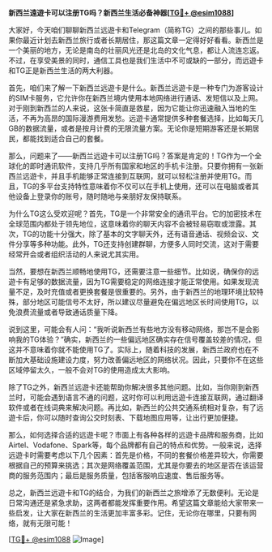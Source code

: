 **新西兰遠遊卡可以注册TG吗？新西兰生活必备神器[[TG💪+ @esim1088](https://t.me/s/esim1088)]**

大家好，今天咱们聊聊新西兰远遊卡和Telegram（简称TG）之间的那些事儿。如果你最近计划去新西兰旅行或者长期居住，那这篇文章一定得好好看看。新西兰是一个美丽的地方，无论是南岛的壮丽风光还是北岛的文化气息，都让人流连忘返。不过，在享受美景的同时，通信工具也是我们生活中不可或缺的一部分，而远遊卡和TG正是新西兰生活的两大利器。

首先，咱们来了解一下新西兰远遊卡是什么。新西兰远遊卡是一种专门为游客设计的SIM卡服务，它允许你在新西兰境内使用本地网络进行通话、发短信以及上网。对于刚到新西兰的人来说，这张卡简直是救星，因为它能让你迅速融入当地的生活，不再为高昂的国际漫游费用发愁。远遊卡通常提供多种套餐选择，比如每天几GB的数据流量，或者是按月计费的无限流量方案。无论你是短期游客还是长期居民，都能找到适合自己的套餐。

那么，问题来了——新西兰远遊卡可以注册TG吗？答案是肯定的！TG作为一个全球化的即时通讯软件，支持几乎所有国家和地区的手机卡注册。只要你拥有一张新西兰远遊卡，并且手机能够正常连接到互联网，就可以轻松注册并使用TG。而且，TG的多平台支持特性意味着你不仅可以在手机上使用，还可以在电脑或者其他设备上登录你的账号，随时随地与亲朋好友保持联系。

为什么TG这么受欢迎呢？首先，TG是一个非常安全的通讯平台。它的加密技术在全球范围内都处于领先地位，这意味着你的聊天内容不会被轻易窃取或泄露。其次，TG的功能十分强大，除了基本的文字聊天外，还有语音通话、视频会议、文件分享等多种功能。此外，TG还支持创建群聊，方便多人同时交流，这对于需要经常开会或者组织活动的人来说尤其实用。

当然，要想在新西兰顺畅地使用TG，还需要注意一些细节。比如说，确保你的远遊卡有足够的数据流量，因为TG需要稳定的网络连接才能正常使用。如果发现流量不足，及时充值或者更换套餐是很重要的。另外，由于新西兰的地理环境比较特殊，部分地区可能信号不太好，所以建议尽量避免在偏远地区长时间使用TG，以免浪费流量或者导致通话质量下降。

说到这里，可能会有人问：“我听说新西兰有些地方没有移动网络，那岂不是会影响我的TG体验？”确实，新西兰的一些偏远地区确实存在信号覆盖较差的情况，但这并不意味着你就不能使用TG了。实际上，随着科技的发展，新西兰政府也在不断加大基础设施建设力度，努力改善偏远地区的网络状况。因此，只要你不在这些区域停留太久，一般不会对TG的使用造成太大影响。

除了TG之外，新西兰远遊卡还能帮助你解决很多其他问题。比如，当你刚到新西兰时，可能会遇到语言不通的问题，这时你可以利用远遊卡连接互联网，通过翻译软件或者在线词典来解决问题。再比如，新西兰的公共交通系统相对复杂，有了远遊卡后，你可以随时查询公交时刻表、下载地图应用等，让出行更加便捷。

那么，如何选择合适的远遊卡呢？市面上有各种各样的远遊卡品牌和服务商，比如Airtel、Vodafone、Spark等，每个品牌都有自己的特点和优势。一般来说，选择远遊卡时需要考虑以下几个因素：首先是价格，不同的套餐价格差异较大，你需要根据自己的预算来挑选；其次是网络覆盖范围，尤其是你要去的地区是否在该运营商的服务范围内；最后是服务质量，包括客服响应速度、售后服务等。

总之，新西兰远遊卡和TG的结合，为我们的新西兰之旅增添了无数便利。无论是日常沟通还是紧急求助，这两者都能发挥重要作用。希望这篇文章能给大家带来一些启发，让大家在新西兰的生活更加丰富多彩。记住，无论你在哪里，只要有网络，就有无限可能！

[[TG💪+ @esim1088](https://t.me/s/esim1088) ![Image](https://i.postimg.cc/4NQfJmqS/Snipaste-2025-05-13-00-14-12.png)]